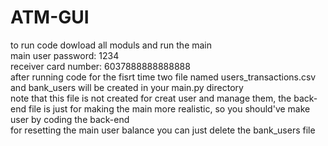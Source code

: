 # ATM-GUI
to run code dowload all moduls and run the main \
main user password: 1234 \
receiver card number: 6037888888888888 \
after running code for the fisrt time two file named users_transactions.csv and bank_users will be created in your main.py directory \
note that this file is not created for creat user and manage them, the back-end file is just for making the main more realistic, so you should've make user by coding the back-end \
for resetting the main user balance you can just delete the bank_users file
